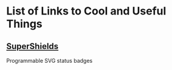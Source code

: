 # List of Links to Cool and Useful Things

## [SuperShields](https://supershields.io/)
Programmable SVG status badges
